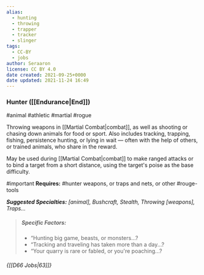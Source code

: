 ```yaml
---
alias:
  - hunting
  - throwing
  - trapper
  - tracker
  - slinger
tags:
  - CC-BY
  - jobs
author: Seraaron
license: CC BY 4.0
date created: 2021-09-25+0000
date updated: 2021-11-24 16:49
---
```


### Hunter ([[Endurance|End]])

#animal #athletic #martial #rogue

Throwing weapons in [[Martial Combat|combat]], as well as shooting or chasing down animals for food or sport. Also includes tracking, trapping, fishing, persistence hunting, or lying in wait — often with the help of others, or trained animals, who share in the reward.

May be used during [[Martial Combat|combat]] to make ranged attacks or to bind a target from a short distance, using the target's  poise as the base difficulty.

#important **Requires:** #hunter weapons, or traps and nets, or other #rouge-tools

_**Suggested Specialties:** [animal], Bushcraft, Stealth, Throwing [weapons], Traps..._

> ##### Specific Factors:
>
> - “Hunting big game, beasts, or monsters...?
> - “Tracking and traveling has taken more than a day...?
> - “Your quarry is rare or fabled, or you're poaching...?

###### {[[D66 Jobs|63]]}

